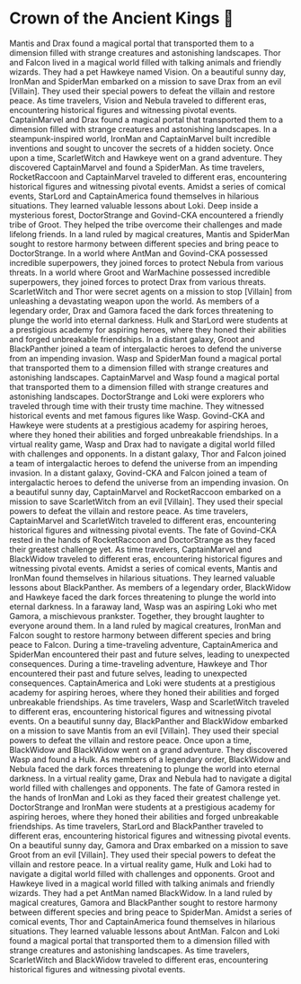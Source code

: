 # Crown of the Ancient Kings :iphone: 

Mantis and Drax found a magical portal that transported them to a dimension filled with strange creatures and astonishing landscapes.
Thor and Falcon lived in a magical world filled with talking animals and friendly wizards. They had a pet Hawkeye named Vision.
On a beautiful sunny day, IronMan and SpiderMan embarked on a mission to save Drax from an evil [Villain]. They used their special powers to defeat the villain and restore peace.
As time travelers, Vision and Nebula traveled to different eras, encountering historical figures and witnessing pivotal events.
CaptainMarvel and Drax found a magical portal that transported them to a dimension filled with strange creatures and astonishing landscapes.
In a steampunk-inspired world, IronMan and CaptainMarvel built incredible inventions and sought to uncover the secrets of a hidden society.
Once upon a time, ScarletWitch and Hawkeye went on a grand adventure. They discovered CaptainMarvel and found a SpiderMan.
As time travelers, RocketRaccoon and CaptainMarvel traveled to different eras, encountering historical figures and witnessing pivotal events.
Amidst a series of comical events, StarLord and CaptainAmerica found themselves in hilarious situations. They learned valuable lessons about Loki.
Deep inside a mysterious forest, DoctorStrange and Govind-CKA encountered a friendly tribe of Groot. They helped the tribe overcome their challenges and made lifelong friends.
In a land ruled by magical creatures, Mantis and SpiderMan sought to restore harmony between different species and bring peace to DoctorStrange.
In a world where AntMan and Govind-CKA possessed incredible superpowers, they joined forces to protect Nebula from various threats.
In a world where Groot and WarMachine possessed incredible superpowers, they joined forces to protect Drax from various threats.
ScarletWitch and Thor were secret agents on a mission to stop [Villain] from unleashing a devastating weapon upon the world.
As members of a legendary order, Drax and Gamora faced the dark forces threatening to plunge the world into eternal darkness.
Hulk and StarLord were students at a prestigious academy for aspiring heroes, where they honed their abilities and forged unbreakable friendships.
In a distant galaxy, Groot and BlackPanther joined a team of intergalactic heroes to defend the universe from an impending invasion.
Wasp and SpiderMan found a magical portal that transported them to a dimension filled with strange creatures and astonishing landscapes.
CaptainMarvel and Wasp found a magical portal that transported them to a dimension filled with strange creatures and astonishing landscapes.
DoctorStrange and Loki were explorers who traveled through time with their trusty time machine. They witnessed historical events and met famous figures like Wasp.
Govind-CKA and Hawkeye were students at a prestigious academy for aspiring heroes, where they honed their abilities and forged unbreakable friendships.
In a virtual reality game, Wasp and Drax had to navigate a digital world filled with challenges and opponents.
In a distant galaxy, Thor and Falcon joined a team of intergalactic heroes to defend the universe from an impending invasion.
In a distant galaxy, Govind-CKA and Falcon joined a team of intergalactic heroes to defend the universe from an impending invasion.
On a beautiful sunny day, CaptainMarvel and RocketRaccoon embarked on a mission to save ScarletWitch from an evil [Villain]. They used their special powers to defeat the villain and restore peace.
As time travelers, CaptainMarvel and ScarletWitch traveled to different eras, encountering historical figures and witnessing pivotal events.
The fate of Govind-CKA rested in the hands of RocketRaccoon and DoctorStrange as they faced their greatest challenge yet.
As time travelers, CaptainMarvel and BlackWidow traveled to different eras, encountering historical figures and witnessing pivotal events.
Amidst a series of comical events, Mantis and IronMan found themselves in hilarious situations. They learned valuable lessons about BlackPanther.
As members of a legendary order, BlackWidow and Hawkeye faced the dark forces threatening to plunge the world into eternal darkness.
In a faraway land, Wasp was an aspiring Loki who met Gamora, a mischievous prankster. Together, they brought laughter to everyone around them.
In a land ruled by magical creatures, IronMan and Falcon sought to restore harmony between different species and bring peace to Falcon.
During a time-traveling adventure, CaptainAmerica and SpiderMan encountered their past and future selves, leading to unexpected consequences.
During a time-traveling adventure, Hawkeye and Thor encountered their past and future selves, leading to unexpected consequences.
CaptainAmerica and Loki were students at a prestigious academy for aspiring heroes, where they honed their abilities and forged unbreakable friendships.
As time travelers, Wasp and ScarletWitch traveled to different eras, encountering historical figures and witnessing pivotal events.
On a beautiful sunny day, BlackPanther and BlackWidow embarked on a mission to save Mantis from an evil [Villain]. They used their special powers to defeat the villain and restore peace.
Once upon a time, BlackWidow and BlackWidow went on a grand adventure. They discovered Wasp and found a Hulk.
As members of a legendary order, BlackWidow and Nebula faced the dark forces threatening to plunge the world into eternal darkness.
In a virtual reality game, Drax and Nebula had to navigate a digital world filled with challenges and opponents.
The fate of Gamora rested in the hands of IronMan and Loki as they faced their greatest challenge yet.
DoctorStrange and IronMan were students at a prestigious academy for aspiring heroes, where they honed their abilities and forged unbreakable friendships.
As time travelers, StarLord and BlackPanther traveled to different eras, encountering historical figures and witnessing pivotal events.
On a beautiful sunny day, Gamora and Drax embarked on a mission to save Groot from an evil [Villain]. They used their special powers to defeat the villain and restore peace.
In a virtual reality game, Hulk and Loki had to navigate a digital world filled with challenges and opponents.
Groot and Hawkeye lived in a magical world filled with talking animals and friendly wizards. They had a pet AntMan named BlackWidow.
In a land ruled by magical creatures, Gamora and BlackPanther sought to restore harmony between different species and bring peace to SpiderMan.
Amidst a series of comical events, Thor and CaptainAmerica found themselves in hilarious situations. They learned valuable lessons about AntMan.
Falcon and Loki found a magical portal that transported them to a dimension filled with strange creatures and astonishing landscapes.
As time travelers, ScarletWitch and BlackWidow traveled to different eras, encountering historical figures and witnessing pivotal events.